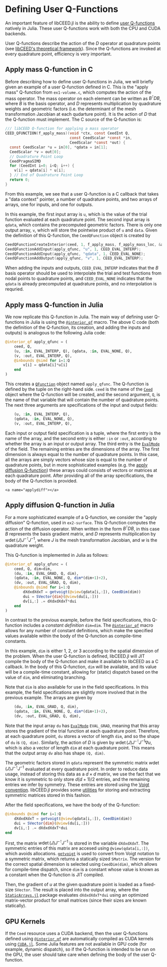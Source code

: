 # Defining User Q-Functions

An important feature of libCEED.jl is the ability to define [user
Q-functions](https://libceed.readthedocs.io/en/latest/libCEEDapi/#gallery-of-qfunctions)
natively in Julia. These user Q-functions work with both the CPU and CUDA
backends.

User Q-functions describe the action of the $D$ operator at quadrature points
(see [libCEED's theoretical
framework](https://libceed.readthedocs.io/en/latest/libCEEDapi/#theoretical-framework)).
Since the Q-functions are invoked at every quadrature point, efficiency is
very important.

## Apply mass Q-function in C

Before describing how to define user Q-functions in Julia, we will briefly given
an example of a user Q-function defined in C. This is the "apply mass"
Q-function from `ex1-volume.c`, which computes the action of the mass operator.
The mass operator on each element can be written as $B^\intercal D B$, where $B$
is the basis operator, and $D$ represents multiplication by quadrature weights
and geometric factors (i.e. the determinant of the mesh transformation Jacobian
at each qudarture point). It is the action of $D$ that the Q-function must
implement. The C source of the Q-function is:

```c
/// libCEED Q-function for applying a mass operator
CEED_QFUNCTION(f_apply_mass)(void *ctx, const CeedInt Q,
                             const CeedScalar *const *in,
                             CeedScalar *const *out) {
  const CeedScalar *u = in[0], *qdata = in[1];
  CeedScalar *v = out[0];
  // Quadrature Point Loop
  CeedPragmaSIMD
  for (CeedInt i=0; i<Q; i++) {
    v[i] = qdata[i] * u[i];
  } // End of Quadrature Point Loop
  return 0;
}
```

From this example, we see that a user Q-function is a C callback that takes a
"data context" pointer, a number of quadrature points, and two arrays of arrays,
one for inputs, and one for outputs.

In this example, the first input array is `u`, which is the value of the trial
function evaluated at each quadrature point. The second input array is `qdata`,
which contains the precomputed geometric factors. There is only one output
array, `v`, which will store the pointwise product of `u` and `data`. Given the
definition of this Q-function, the `CeedQFunction` object is created by
```c
CeedQFunctionCreateInterior(ceed, 1, f_apply_mass, f_apply_mass_loc, &apply_qfunc);
CeedQFunctionAddInput(apply_qfunc, "u", 1, CEED_EVAL_INTERP);
CeedQFunctionAddInput(apply_qfunc, "qdata", 1, CEED_EVAL_NONE);
CeedQFunctionAddOutput(apply_qfunc, "v", 1, CEED_EVAL_INTERP);
```
When adding the inputs and outputs, `CEED_EVAL_INTERP` indicates that the $B$
basis operator should be used to interpolate the trial and test functions from
nodal points to quadrature points, and `CEED_EVAL_NONE` indicates that the
`qdata` is already precomputed at quadrature points, and no interpolation is
requried.

## Apply mass Q-function in Julia

We now replicate this Q-function in Julia. The main way of defining user
Q-functions in Julia is using the [`@interior_qf`](@ref) macro. The above C code
(both the definition of the Q-function, its creation, and adding the inputs and
outputs) is analogous to the following Julia code:

```julia
@interior_qf apply_qfunc = (
    ceed, Q,
    (u, :in, EVAL_INTERP, Q), (qdata, :in, EVAL_NONE, Q),
    (v, :out, EVAL_INTERP, Q),
    @inbounds @simd for i=1:Q
        v[i] = qdata[i]*u[i]
    end
)
```

This creates a [`QFunction`](@ref) object named `apply_qfunc`. The Q-function is
defined by the tuple on the right-hand side. `ceed` is the name of the
[`Ceed`](@ref) object where the Q-function will be created, and the second
argument, `Q`, is the name of that variable that will contain the number of
quadrature points. The next three arguments are specifications of the input and
output fields:
```julia
    (u, :in, EVAL_INTERP, Q),
    (qdata, :in, EVAL_NONE, Q),
    (v, :out, EVAL_INTERP, Q),
```
Each input or output field specification is a tuple, where the first entry is
the name of the array, and the second entry is either `:in` or `:out`, according
to whether the array is an input or output array. The third entry is the
[`EvalMode`](@ref) of the field. The remaining entries are the dimensions of the
array. The first dimension is always equal to the number of quadrature points.
In this case, all the arrays are simply vectors whose size is equal to the
number of quadrature points, but in more sophisticated examples (e.g. the [apply
diffusion Q-function](#applydiff)) these arrays could consists of vectors or
matrices at each quadrature point. After providing all of the array
specifications, the body of the Q-function is provided.

```@raw html
<a name="applydiff"></a>
```
## Apply diffusion Q-function in Julia

For a more sophisticated example of a Q-function, we consider the "apply
diffusion" Q-function, used in `ex2-surface`. This Q-function computes the
action of the diffusion operator. When written in the form $B^\intercal D B$, in
this case $B$ represents the basis gradient matrix, and $D$ represents
multiplication by $w \det(J) J^{-\intercal} J^{-1}$, where $J$ is the mesh
transformation Jacobian, and $w$ is the quadrature weight.

This Q-function is implemented in Julia as follows:
```julia
@interior_qf apply_qfunc = (
    ceed, Q, dim=dim,
    (du, :in, EVAL_GRAD, Q, dim),
    (qdata, :in, EVAL_NONE, Q, dim*(dim+1)÷2),
    (dv, :out, EVAL_GRAD, Q, dim),
    @inbounds @simd for i=1:Q
        dXdxdXdxT = getvoigt(@view(qdata[i,:]), CeedDim(dim))
        dui = SVector{dim}(@view(du[i,:]))
        dv[i,:] .= dXdxdXdxT*dui
    end
)
```
In contrast to the previous example, before the field specifications, this
Q-function includes a _constant definition_ `dim=dim`. The
[`@interior_qf`](@ref) macro allows for any number of constant definitions,
which make the specified values available within the body of the Q-function as
compile-time constants.

In this example, `dim` is either 1, 2, or 3 according to the spatial dimension
of the problem. When the user Q-function is defined, libCEED.jl will JIT compile
the body of the Q-function and make it available to libCEED as a C callback. In
the body of this Q-function, `dim` will be available, and its value will be a
compile-time constant, allowing for (static) dispatch based on the value of
`dim`, and eliminating branching.

Note that `dim` is also available for use in the field specifications. In this
example, the field specifications are slightly more involved that in the
previous example. The arrays are given by
```julia
    (du, :in, EVAL_GRAD, Q, dim),
    (qdata, :in, EVAL_NONE, Q, dim*(dim+1)÷2),
    (dv, :out, EVAL_GRAD, Q, dim),
```
Note that the input array `du` has [`EvalMode`](@ref) `EVAL_GRAD`, meaning that
this array stores the gradient of the trial function at each quadrature point.
Therefore, at each quadrature point, `du` stores a vector of length `dim`, and
so the shape of `du` is `(Q, dim)`. Similarly, the action of $D$ is given by
$w \det(J) J^{-\intercal} J^{-1} \nabla u$, which is also a vector of length `dim` at
each quadrature point. This means that the output array `dv` also has shape
`(Q, dim)`.

The geometric factors stored in `qdata` represent the symmetric matrix $w
\det(J) J^{-\intercal} J^{-1}$ evaluated at every quadrature point. In order to
reduce data usage, instead of storing this data as a $d \times d$ matrix, we use
the fact that we know it is symmetric to only store $d(d+1)/2$ entries, and the
remaining entries we infer by symmetry. These entries are stored using the
[Voigt convention](https://en.wikipedia.org/wiki/Voigt_notation). libCEED.jl
provides some [utilities](Misc.md#libCEED.getvoigt) for storing and extracting
symmetric matrices stored in this fashion.

After the field specifications, we have the body of the Q-function:
```julia
@inbounds @simd for i=1:Q
    dXdxdXdxT = getvoigt(@view(qdata[i,:]), CeedDim(dim))
    dui = SVector{dim}(@view(du[i,:]))
    dv[i,:] .= dXdxdXdxT*dui
end
```
First, the matrix $w \det(J) J^{-\intercal} J^{-1}$ is stored in the variable
`dXdxdXdxT`. The symmetric entries of this matrix are accesed using
`@view(qdata[i,:])`, which avoids allocations. [`getvoigt`](@ref) is used to
convert from Voigt notation to a symmetric matrix, which returns a statically
sized `SMatrix`. The version for the correct spatial dimension is selected using
`CeedDim(dim)`, which allows for compile-time dispatch, since `dim` is a
constant whose value is known as a constant when the Q-function is JIT compiled.

Then, the gradient of $u$ at the given quadrature point is loaded as a
fixed-size `SVector`. The result is placed into the output array, where the
[`StaticArrays.jl`](https://github.com/JuliaArrays/StaticArrays.jl) package
evaluates `dXdxdXdxT*dui` using an optimized matrix-vector product for small
matrices (since their sizes are known statically).

## GPU Kernels

If the `Ceed` resource uses a CUDA backend, then the user Q-functions defined
using [`@interior_qf`](@ref) are automatically compiled as CUDA kernels using
[`CUDA.jl`](https://github.com/JuliaGPU/CUDA.jl). Some Julia features are not
available in GPU code (for example, dynamic dispatch), so if the Q-function is
intended to be run on the GPU, the user should take care when defining the body
of the user Q-function.
